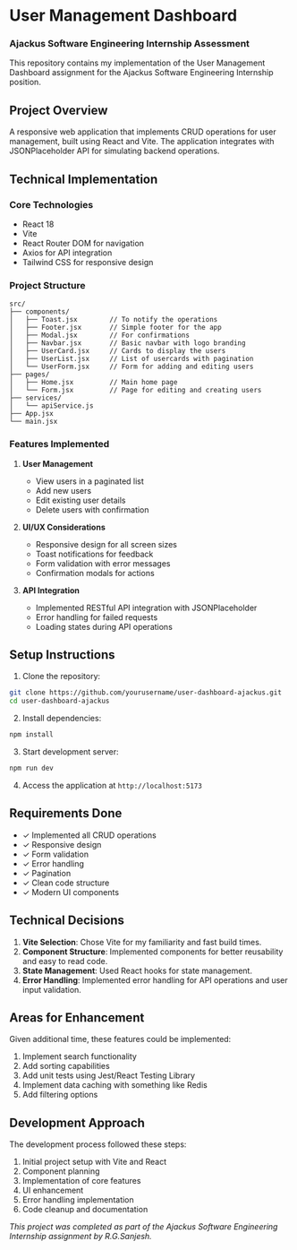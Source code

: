 # User Management Dashboard

### Ajackus Software Engineering Internship Assessment

This repository contains my implementation of the User Management Dashboard assignment for the Ajackus Software Engineering Internship position.

## Project Overview

A responsive web application that implements CRUD operations for user management, built using React and Vite. The application integrates with JSONPlaceholder API for simulating backend operations.

## Technical Implementation

### Core Technologies

- React 18
- Vite
- React Router DOM for navigation
- Axios for API integration
- Tailwind CSS for responsive design

### Project Structure

```
src/
├── components/
│   ├── Toast.jsx        // To notify the operations
│   ├── Footer.jsx       // Simple footer for the app
│   ├── Modal.jsx        // For confirmations
│   ├── Navbar.jsx       // Basic navbar with logo branding
│   ├── UserCard.jsx     // Cards to display the users
│   ├── UserList.jsx     // List of usercards with pagination
│   └── UserForm.jsx     // Form for adding and editing users
├── pages/
│   ├── Home.jsx         // Main home page
│   └── Form.jsx         // Page for editing and creating users
├── services/
│   └── apiService.js
├── App.jsx
└── main.jsx
```

### Features Implemented

1. **User Management**

   - View users in a paginated list
   - Add new users
   - Edit existing user details
   - Delete users with confirmation

2. **UI/UX Considerations**

   - Responsive design for all screen sizes
   - Toast notifications for feedback
   - Form validation with error messages
   - Confirmation modals for actions

3. **API Integration**
   - Implemented RESTful API integration with JSONPlaceholder
   - Error handling for failed requests
   - Loading states during API operations

## Setup Instructions

1. Clone the repository:

```bash
git clone https://github.com/yourusername/user-dashboard-ajackus.git
cd user-dashboard-ajackus
```

2. Install dependencies:

```bash
npm install
```

3. Start development server:

```bash
npm run dev
```

4. Access the application at `http://localhost:5173`

## Requirements Done

- ✓ Implemented all CRUD operations
- ✓ Responsive design
- ✓ Form validation
- ✓ Error handling
- ✓ Pagination
- ✓ Clean code structure
- ✓ Modern UI components

## Technical Decisions

1. **Vite Selection**: Chose Vite for my familiarity and fast build times.
2. **Component Structure**: Implemented components for better reusability and easy to read code.
3. **State Management**: Used React hooks for state management.
4. **Error Handling**: Implemented error handling for API operations and user input validation.

## Areas for Enhancement

Given additional time, these features could be implemented:

1. Implement search functionality
2. Add sorting capabilities
3. Add unit tests using Jest/React Testing Library
4. Implement data caching with something like Redis
5. Add filtering options

## Development Approach

The development process followed these steps:

1. Initial project setup with Vite and React
2. Component planning
3. Implementation of core features
4. UI enhancement
5. Error handling implementation
6. Code cleanup and documentation

_This project was completed as part of the Ajackus Software Engineering Internship assignment by R.G.Sanjesh._
